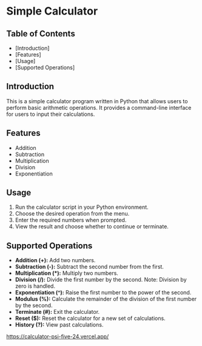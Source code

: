 # Simple Calculator

## Table of Contents
- [Introduction]
- [Features]
- [Usage]
- [Supported Operations]

## Introduction

This is a simple calculator program written in Python that allows users to perform basic arithmetic operations. It provides a command-line interface for users to input their calculations.

## Features

- Addition
- Subtraction
- Multiplication
- Division
- Exponentiation

## Usage

1. Run the calculator script in your Python environment.
2. Choose the desired operation from the menu.
3. Enter the required numbers when prompted.
4. View the result and choose whether to continue or terminate.

## Supported Operations

- **Addition (+):** Add two numbers.
- **Subtraction (-):** Subtract the second number from the first.
- **Multiplication (*):** Multiply two numbers.
- **Division (/):** Divide the first number by the second. Note: Division by zero is handled.
- **Exponentiation (^):** Raise the first number to the power of the second.
- **Modulus (%):** Calculate the remainder of the division of the first number by the second.
- **Terminate (#):** Exit the calculator.
- **Reset ($):** Reset the calculator for a new set of calculations.
- **History (?):** View past calculations.

https://calculator-psi-five-24.vercel.app/
